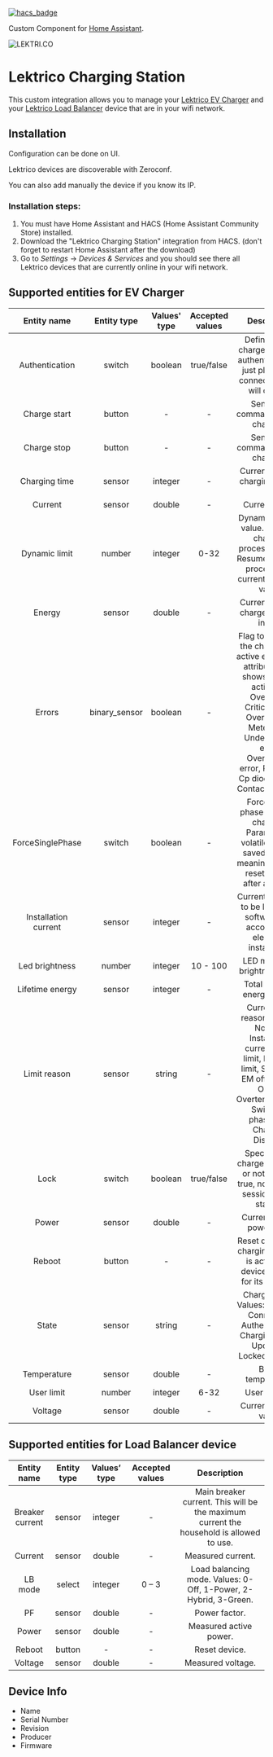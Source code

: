 [![hacs_badge](https://img.shields.io/badge/HACS-Custom-41BDF5.svg?style=for-the-badge)](https://github.com/hacs/integration)

Custom Component for [Home Assistant](http://www.home-assistant.io).

![LEKTRI.CO](https://lektri.co/wp-content/uploads/2023/06/logo-wbg.png)

# Lektrico Charging Station
This custom integration allows you to manage your [Lektrico EV Charger](https://lektri.co/charging-solutions/1p7k/) and your [Lektrico Load Balancer](https://lektri.co/charging-solutions/smart-load-balancing/) device that are in your wifi network.

## Installation ##
Configuration can be done on UI.

Lektrico devices are discoverable with Zeroconf.

You can also add manually the device if you know its IP.


### Installation steps: ###
1. You must have Home Assistant  and  HACS (Home Assistant Community Store) installed.
2. Download the "Lektrico Charging Station" integration from HACS.  (don't forget to restart Home Assistant after the download)
3. Go to _Settings_ -> _Devices & Services_ and you should see there all Lektrico devices that are currently online in your wifi network.


## Supported entities for EV Charger ##


|    **Entity name**   | **Entity type** | **Values' type** | **Accepted values** |                                                                                                              **Description**                                                                                                              |
|:--------------------:|:---------------:|:----------------:|:-------------------:|:-----------------------------------------------------------------------------------------------------------------------------------------------------------------------------------------------------------------------------------------:|
|    Authentication    |      switch     |      boolean     |      true/false     |                                                                      Defines if the charger requires authentication or just plug in the connector and it will charge.                                                                     |
|     Charge start     |      button     |         -        |          -          |                                                                                                    Sends the command to start charging.                                                                                                   |
|      Charge stop     |      button     |         -        |          -          |                                                                                                    Sends the command to stop charging.                                                                                                    |
|     Charging time    |      sensor     |      integer     |          -          |                                                                                                     Current session charging time in s                                                                                                    |
|        Current       |      sensor     |      double      |          -          |                                                                                                               Current value.                                                                                                              |
|     Dynamic limit    |      number     |      integer     |         0-32        | Dynamic current value. 0: Pause charging process.  6 - 32: Resume charging process with current limited to value.                                                                                                                         |
|        Energy        |      sensor     |      double      |          -          |                                                                                                   Current session charged energy in Wh.                                                                                                   |
|        Errors        |  binary_sensor  |      boolean     |          -          | Flag to specify if the charger has active errors. Has attributes that shows: State e activated, Overtemp, Critical temp, Overcurrent, Meter fault, Undervoltage error, Overvoltage error, Rcd error, Cp diode failure, Contactor failure. |
|   ForceSinglePhase   |      switch     |      boolean     |          -          | Force single phase (only L1) charging. Parameter is volatile and not saved in flash, meaning it will be reset to false after a reboot. |
| Installation current |      sensor     |      integer     |          -          |                                                                           Current value [A] to be limited by software. Set according to electrical installation.                                                                          |
|    Led brightness    |      number     |      integer     |       10 - 100      |                                                                                                        LED maximum brightness in %.                                                                                                       |
|    Lifetime energy   |      sensor     |      integer     |          -          |                                                                                                        Total charged energy [kWh].                                                                                                        |
|     Limit reason     |      sensor     |      string      |          -          |                                 Current limit reason. Values: No limit, Installation current, User limit, Dynamic limit, Schedule, EM offline, EM, OCPP, Overtemperature, Switching phases, 1P Charging Disabled                          |
|         Lock         |      switch     |      boolean     |      true/false     |                                                                       Specify if the charger is locked or not. If set to true, no charging session will be started.                                                                       |
|         Power        |      sensor     |      double      |          -          |                                                                                                        Current instant power in W.                                                                                                        |
|        Reboot        |      button     |         -        |          -          |                                                                           Reset device. If a charging session is active, the device will wait for its end first.                                                                          |
|         State        |      sensor     |      string      |          -          |                                                                  Charger state. Values: Available, Connected, Authentication, Charging, Error, Updating, Locked, Paused.                                                                  |
|      Temperature     |      sensor     |      double      |          -          |                                                                                                             Board temperature.                                                                                                            |
|      User limit      |      number     |      integer     |         6-32        |                                                                                                               User current.                                                                                                               |
|        Voltage       |      sensor     |      double      |          -          |                                                                                                          Current voltage value.                                                                                                           |


## Supported entities for Load Balancer device ##


| **Entity name** | **Entity type** | **Values’ type** | **Accepted values** |                                     **Description**                                     |
|:---------------:|:---------------:|:-----------------:|:-------------------:|:---------------------------------------------------------------------------------------:|
| Breaker current |      sensor     |      integer      |          -          | Main breaker current. This will be the maximum current the household is allowed to use. |
|     Current     |      sensor     |       double      |          -          |                                     Measured current.                                   |
|     LB mode     |      select     |      integer      |        0 – 3        |             Load balancing mode. Values: 0-Off, 1-Power, 2-Hybrid, 3-Green.             |
|        PF       |      sensor     |       double      |          -          |                                      Power factor.                                      |
|      Power      |      sensor     |       double      |          -          |                                  Measured active power.                                 |
|      Reboot     |      button     |         -         |          -          |                                      Reset device.                                      |
|     Voltage     |      sensor     |       double      |          -          |                                    Measured voltage.                                    |


## Device Info ##
- Name
- Serial Number
- Revision
- Producer
- Firmware
